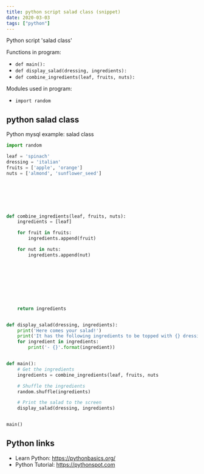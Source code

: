 ```yaml
---
title: python script salad class (snippet)
date: 2020-03-03
tags: ["python"]
---
```

Python script 'salad class'

Functions in program: 
* `def main():`
* `def display_salad(dressing, ingredients):`
* `def combine_ingredients(leaf, fruits, nuts):`

Modules used in program: 
* `import random`

## python salad class

Python mysql example: salad class

```python
import random

leaf = 'spinach'
dressing = 'italian'
fruits = ['apple', 'orange']
nuts = ['almond', 'sunflower_seed']







def combine_ingredients(leaf, fruits, nuts):
    ingredients = [leaf]

    for fruit in fruits:
        ingredients.append(fruit)

    for nut in nuts:
        ingredients.append(nut)









    return ingredients


def display_salad(dressing, ingredients):
    print('Here comes your salad!')
    print('It has the following ingredients to be topped with {} dressing:'.format(dressing))
    for ingredient in ingredients:
        print('- {}'.format(ingredient))


def main():
    # Get the ingredients
    ingredients = combine_ingredients(leaf, fruits, nuts                               )

    # Shuffle the ingredients
    random.shuffle(ingredients)

    # Print the salad to the screen
    display_salad(dressing, ingredients)


main()


```

## Python links

- Learn Python: https://pythonbasics.org/
- Python Tutorial: https://pythonspot.com
